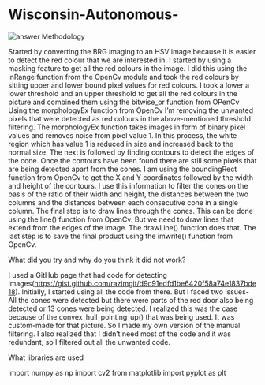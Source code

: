 # Wisconsin-Autonomous-
![answer](https://user-images.githubusercontent.com/99217383/221426737-814b89b5-8495-48c3-a8ba-f514c7b912f4.png)
Methodology

Started by converting the BRG imaging to an HSV image because it is easier to detect the red colour that we are interested in.
I started by using a masking feature to get all the red colours in the image. I did this using the inRange function from the OpenCv module and took the red colours by sitting upper and lower bound pixel values for red colours. I took a lower a lower threshold and an upper threshold to get all the red colours in the picture and combined them using the bitwise_or function from OPenCv
Using the morphologyEx function from OpenCv I’m removing the unwanted pixels that were detected as red colours in the above-mentioned threshold filtering. The morphologyEx function takes images in form of binary pixel values and removes noise from pixel value 1. In this process, the white region which has value 1 is reduced in size and increased back to the normal size. 
The next is followed by finding contours to detect the edges of the cone. 
Once the contours have been found there are still some pixels that are being detected apart from the cones. I am using the boundingRect function from OpenCv to get the X and Y coordinates followed by the width and height of the contours. I use this information to filter the cones on the basis of the ratio of their width and height, the distances between the two columns and the distances between each consecutive cone in a single column. 
The final step is to draw lines through the cones. This can be done using the line() function from OpenCv. But we need to draw lines that extend from the edges of the image. The drawLine() function does that. 
The last step is to save the final product using the imwrite() function from OpenCv.

What did you try and why do you think it did not work?

I used a GitHub page that had code for detecting images(https://gist.github.com/razimgit/d9c91edfd1be6420f58a74e1837bde18). Initially, I started using all the code from there. But I faced two issues- All the cones were detected but there were parts of the red door also being detected or 13 cones were being detected. I realized this was the case because of the convex_hull_pointing_up() that was being used. It was custom-made for that picture. So I made my own version of the manual filtering.
I also realized that I didn’t need most of the code and it was redundant, so I filtered out all the unwanted code.

What libraries are used

import numpy as np
import cv2 
from matplotlib import pyplot as plt

